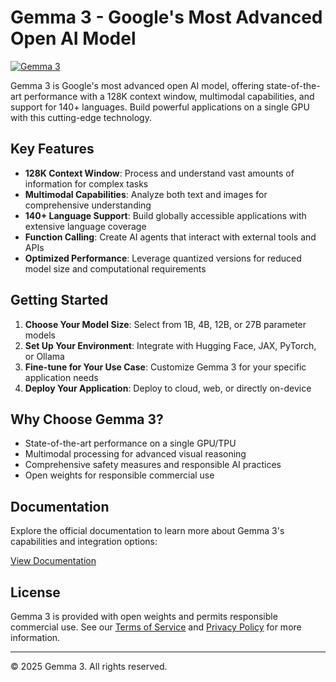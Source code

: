 # Gemma 3 - Google's Most Advanced Open AI Model

[![Gemma 3](https://img.shields.io/badge/Gemma3-Official_Website-blue?style=flat-square)](https://gemma3.app)

Gemma 3 is Google's most advanced open AI model, offering state-of-the-art performance with a 128K context window, multimodal capabilities, and support for 140+ languages. Build powerful applications on a single GPU with this cutting-edge technology.

## Key Features

- **128K Context Window**: Process and understand vast amounts of information for complex tasks
- **Multimodal Capabilities**: Analyze both text and images for comprehensive understanding
- **140+ Language Support**: Build globally accessible applications with extensive language coverage
- **Function Calling**: Create AI agents that interact with external tools and APIs
- **Optimized Performance**: Leverage quantized versions for reduced model size and computational requirements

## Getting Started

1. **Choose Your Model Size**: Select from 1B, 4B, 12B, or 27B parameter models
2. **Set Up Your Environment**: Integrate with Hugging Face, JAX, PyTorch, or Ollama
3. **Fine-tune for Your Use Case**: Customize Gemma 3 for your specific application needs
4. **Deploy Your Application**: Deploy to cloud, web, or directly on-device

## Why Choose Gemma 3?

- State-of-the-art performance on a single GPU/TPU
- Multimodal processing for advanced visual reasoning
- Comprehensive safety measures and responsible AI practices
- Open weights for responsible commercial use

## Documentation

Explore the official documentation to learn more about Gemma 3's capabilities and integration options:

[View Documentation](https://developers.googleblog.com/en/introducing-gemma3/)

## License

Gemma 3 is provided with open weights and permits responsible commercial use. See our [Terms of Service](https://gemma3.app/terms-of-service) and [Privacy Policy](https://gemma3.app/privacy-policy) for more information.

---

© 2025 Gemma 3. All rights reserved.
